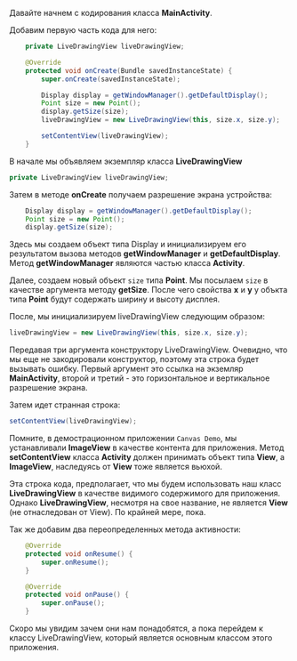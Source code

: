 Давайте начнем с кодирования класса **MainActivity**.

Добавим первую часть кода для него:
```java
    private LiveDrawingView liveDrawingView;

    @Override
    protected void onCreate(Bundle savedInstanceState) {
        super.onCreate(savedInstanceState);

        Display display = getWindowManager().getDefaultDisplay();
        Point size = new Point();
        display.getSize(size);
        liveDrawingView = new LiveDrawingView(this, size.x, size.y);

        setContentView(liveDrawingView);
    }
```

В начале мы объявляем экземпляр класса **LiveDrawingView**
```java
private LiveDrawingView liveDrawingView;
```

Затем в методе **onCreate** получаем разрешение экрана устройства:
```java
    Display display = getWindowManager().getDefaultDisplay();
    Point size = new Point();
    display.getSize(size);
```
Здесь мы создаем объект типа Display и инициализируем его результатом вызова методов **getWindowManager** и **getDefaultDisplay**. Метод **getWindowManager** являются частью класса **Activity**.

Далее, создаем новый объект ```size``` типа **Point**. Мы посылаем ```size``` в качестве аргумента методу **getSize**. После чего свойства **x** и **y** у объкта типа **Point** будут содержать ширину и высоту дисплея.  

После, мы инициализируем liveDrawingView следующим образом:
```java
liveDrawingView = new LiveDrawingView(this, size.x, size.y);
```
Передавая три аргумента конструктору LiveDrawingView. Очевидно, что мы еще не закодировали конструктор, поэтому эта строка будет вызывать ошибку. Первый аргумент это ссылка на экземляр **MainActivity**, второй и третий - это горизонтальное и вертикальное разрешение экрана. 

Затем идет странная строка:
```java
setContentView(liveDrawingView);
```
Помните, в демострационном приложении ```Canvas Demo```, мы устанавливали **ImageView** в качестве контента для приложения. Метод **setContentView** класса **Activity** должен принимать объект типа **View**, а **ImageView**, наследуясь от **View** тоже является вьюхой. 

Эта строка кода, предполагает, что мы будем использовать наш класс **LiveDrawingView** в качестве видимого содержимого для приложения. Однако **LiveDrawingView**, несмотря на свое название, не является **View** (не отнаследован от View). По крайней мере, пока.

Так же добавим два переопределенных метода активности:
```java
    @Override
    protected void onResume() {
        super.onResume();
    }

    @Override
    protected void onPause() {
        super.onPause();
    }
```
Скоро мы увидим зачем они нам понадобятся, а пока перейдем к классу LiveDrawingView, который является основным классом этого приложения.

